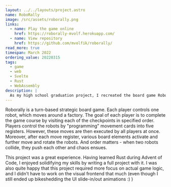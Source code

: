 ```yaml
---
layout: ../../layouts/project.astro
name: RoboRally
image: /src/assets/roborally.png
links:
  - name: Play the game online
    href: https://roborally-mvolf.herokuapp.com/
  - name: View repository
    href: https://github.com/mvolfik/roborally/
read_more: true
timespan: March 2022
ordering_value: 20220315
tags:
  - game
  - web
  - Svelte
  - Rust
  - WebAssembly
description: |
  As my high school graduation project, I recreated the board game RoboRally as a multiplayer online game. This included a backend written in Rust, WebSocket transport layer, Rust compiled to WebAssembly for game state deserialization and a highly interactive Svelte frontend.
---
```


Roborally is a turn-based strategic board game. Each player controls one robot, which moves around a factory. The goal of each player is to complete the game course by visiting each of the checkpoints in specified order. Players control the robots by "programming" movement cards into five registers. However, these moves are then executed by all players at once. Moreover, after each move register, various board elements activate and further move and rotate the robots. And order matters - when two robots collide, they push each other and chaos ensues.

This project was a great experience. Having learned Rust during Advent of Code, I enjoyed solidifying my skills by writing a full project with it. I was also quite happy that this project required more focus on actual game logic, and I didn't have to work on the visual frontend that much (even though I still ended up bikeshedding the UI slide-in/out animations :) )
